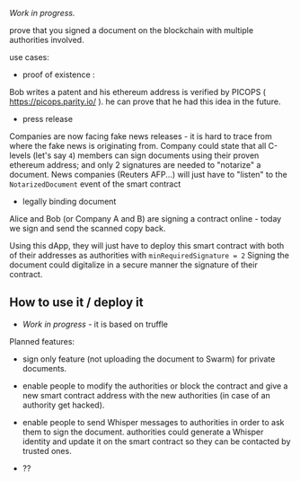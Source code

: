 *Work in progress.*

prove that you signed a document on the blockchain with multiple authorities involved.

use cases:

- proof of existence :

Bob writes a patent and his ethereum address is verified by PICOPS ( https://picops.parity.io/ ).
he can prove that he had this idea in the future.


- press release

Companies are now facing fake news releases - it is hard to trace from where the fake news is originating from.
Company could state that all C-levels (let's say `4`) members can sign documents using their proven ethereum address; and only 2 signatures are needed to "notarize" a document.
News companies (Reuters AFP...) will just have to "listen" to the `NotarizedDocument` event of the smart contract


- legally binding document

Alice and Bob (or Company A and B) are signing a contract online - today we sign and send the scanned copy back.

Using this dApp, they will just have to deploy this smart contract with both of their addresses as authorities with `minRequiredSignature = 2`
Signing the document could digitalize in a secure manner the signature of their contract.



## How to use it / deploy it 

- *Work in progress* - it is based on truffle

Planned features: 

- sign only feature (not uploading the document to Swarm) for private documents.

- enable people to modify the authorities or block the contract and give a new smart contract address with the new authorities (in case of an authority get hacked).

- enable people to send Whisper messages to authorities in order to ask them to sign the document.
authorities could generate a Whisper identity and update it on the smart contract so they can be contacted by trusted ones.

- ??
